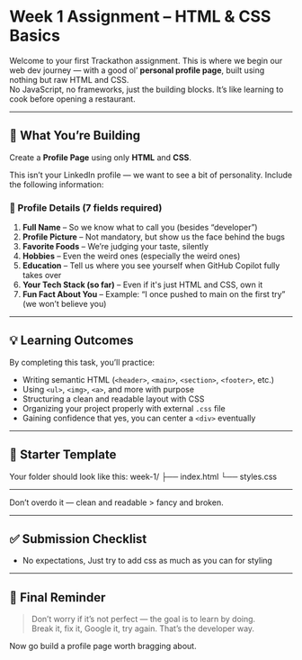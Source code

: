 # Week 1 Assignment – HTML & CSS Basics

Welcome to your first Trackathon assignment. This is where we begin our web dev journey — with a good ol’ **personal profile page**, built using nothing but raw HTML and CSS.  
No JavaScript, no frameworks, just the building blocks. It’s like learning to cook before opening a restaurant.

---

## 🎯 What You’re Building

Create a **Profile Page** using only **HTML** and **CSS**.

This isn’t your LinkedIn profile — we want to see a bit of personality. Include the following information:

### 📄 Profile Details (7 fields required)

1. **Full Name** – So we know what to call you (besides “developer”)
2. **Profile Picture** – Not mandatory, but show us the face behind the bugs
3. **Favorite Foods** – We’re judging your taste, silently
4. **Hobbies** – Even the weird ones (especially the weird ones)
5. **Education** – Tell us where you see yourself when GitHub Copilot fully takes over
6. **Your Tech Stack (so far)** – Even if it's just HTML and CSS, own it
7. **Fun Fact About You** – Example: “I once pushed to main on the first try” (we won’t believe you)

---

## 💡 Learning Outcomes

By completing this task, you’ll practice:

- Writing semantic HTML (`<header>`, `<main>`, `<section>`, `<footer>`, etc.)
- Using `<ul>`, `<img>`, `<a>`, and more with purpose
- Structuring a clean and readable layout with CSS
- Organizing your project properly with external `.css` file
- Gaining confidence that yes, you can center a `<div>` eventually

---

## 🧱 Starter Template

Your folder should look like this:
week-1/
├── index.html
└── styles.css

---

Don’t overdo it — clean and readable > fancy and broken.

---

## ✅ Submission Checklist

- No expectations, Just try to add css as much as you can for styling

---

## 🚨 Final Reminder

> Don’t worry if it’s not perfect — the goal is to learn by doing.  
> Break it, fix it, Google it, try again. That’s the developer way.

Now go build a profile page worth bragging about.
